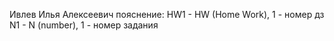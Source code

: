 Ивлев Илья Алексеевич
пояснение:
HW1 - HW (Home Work), 1 - номер дз
N1 - N (number), 1 - номер задания

